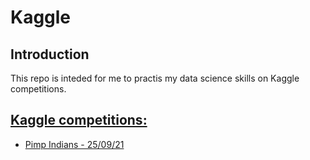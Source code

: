 # Kaggle
## Introduction
This repo is inteded for me to practis my data science skills on Kaggle competitions.

## [Kaggle competitions:](https://github.com/Evnsn/Kaggle/tree/main/Kaggle/Competitions)
- [Pimp Indians - 25/09/21](https://github.com/Evnsn/Kaggle/tree/main/Kaggle/Competitions/Pima%20Indians)
